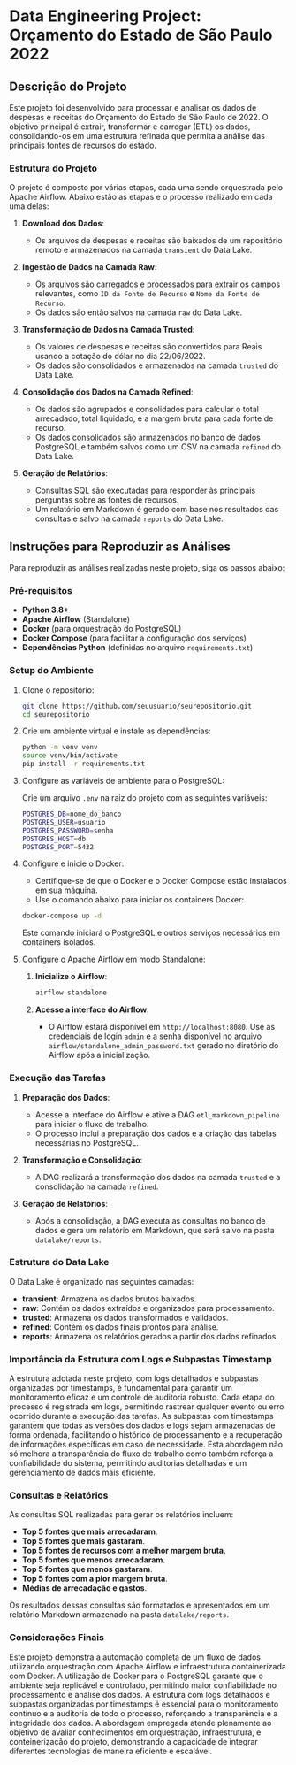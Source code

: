 # Data Engineering Project: Orçamento do Estado de São Paulo 2022

## Descrição do Projeto

Este projeto foi desenvolvido para processar e analisar os dados de despesas e receitas do Orçamento do Estado de São Paulo de 2022. O objetivo principal é extrair, transformar e carregar (ETL) os dados, consolidando-os em uma estrutura refinada que permita a análise das principais fontes de recursos do estado.

### Estrutura do Projeto

O projeto é composto por várias etapas, cada uma sendo orquestrada pelo Apache Airflow. Abaixo estão as etapas e o processo realizado em cada uma delas:

1. **Download dos Dados**: 
    - Os arquivos de despesas e receitas são baixados de um repositório remoto e armazenados na camada `transient` do Data Lake.
  
2. **Ingestão de Dados na Camada Raw**:
    - Os arquivos são carregados e processados para extrair os campos relevantes, como `ID da Fonte de Recurso` e `Nome da Fonte de Recurso`. 
    - Os dados são então salvos na camada `raw` do Data Lake.

3. **Transformação de Dados na Camada Trusted**:
    - Os valores de despesas e receitas são convertidos para Reais usando a cotação do dólar no dia 22/06/2022.
    - Os dados são consolidados e armazenados na camada `trusted` do Data Lake.

4. **Consolidação dos Dados na Camada Refined**:
    - Os dados são agrupados e consolidados para calcular o total arrecadado, total liquidado, e a margem bruta para cada fonte de recurso.
    - Os dados consolidados são armazenados no banco de dados PostgreSQL e também salvos como um CSV na camada `refined` do Data Lake.

5. **Geração de Relatórios**:
    - Consultas SQL são executadas para responder às principais perguntas sobre as fontes de recursos.
    - Um relatório em Markdown é gerado com base nos resultados das consultas e salvo na camada `reports` do Data Lake.

## Instruções para Reproduzir as Análises

Para reproduzir as análises realizadas neste projeto, siga os passos abaixo:

### Pré-requisitos

- **Python 3.8+**
- **Apache Airflow** (Standalone)
- **Docker** (para orquestração do PostgreSQL)
- **Docker Compose** (para facilitar a configuração dos serviços)
- **Dependências Python** (definidas no arquivo `requirements.txt`)

### Setup do Ambiente

1. Clone o repositório:

    ```bash
    git clone https://github.com/seuusuario/seurepositorio.git
    cd seurepositorio
    ```

2. Crie um ambiente virtual e instale as dependências:

    ```bash
    python -m venv venv
    source venv/bin/activate
    pip install -r requirements.txt
    ```

3. Configure as variáveis de ambiente para o PostgreSQL:

    Crie um arquivo `.env` na raiz do projeto com as seguintes variáveis:

    ```bash
    POSTGRES_DB=nome_do_banco
    POSTGRES_USER=usuario
    POSTGRES_PASSWORD=senha
    POSTGRES_HOST=db
    POSTGRES_PORT=5432
    ```

4. Configure e inicie o Docker:

    - Certifique-se de que o Docker e o Docker Compose estão instalados em sua máquina.
    - Use o comando abaixo para iniciar os containers Docker:

    ```bash
    docker-compose up -d
    ```

    Este comando iniciará o PostgreSQL e outros serviços necessários em containers isolados.

5. Configure o Apache Airflow em modo Standalone:

    1. **Inicialize o Airflow**:

        ```bash
        airflow standalone
        ```

    2. **Acesse a interface do Airflow**:
        - O Airflow estará disponível em `http://localhost:8080`. Use as credenciais de login `admin` e a senha disponível no arquivo `airflow/standalone_admin_password.txt` gerado no diretório do Airflow após a inicialização.

### Execução das Tarefas

1. **Preparação dos Dados**: 
    - Acesse a interface do Airflow e ative a DAG `etl_markdown_pipeline` para iniciar o fluxo de trabalho.
    - O processo inclui a preparação dos dados e a criação das tabelas necessárias no PostgreSQL.

2. **Transformação e Consolidação**:
    - A DAG realizará a transformação dos dados na camada `trusted` e a consolidação na camada `refined`.
  
3. **Geração de Relatórios**:
    - Após a consolidação, a DAG executa as consultas no banco de dados e gera um relatório em Markdown, que será salvo na pasta `datalake/reports`.

### Estrutura do Data Lake

O Data Lake é organizado nas seguintes camadas:

- **transient**: Armazena os dados brutos baixados.
- **raw**: Contém os dados extraídos e organizados para processamento.
- **trusted**: Armazena os dados transformados e validados.
- **refined**: Contém os dados finais prontos para análise.
- **reports**: Armazena os relatórios gerados a partir dos dados refinados.

### Importância da Estrutura com Logs e Subpastas Timestamp

A estrutura adotada neste projeto, com logs detalhados e subpastas organizadas por timestamps, é fundamental para garantir um monitoramento eficaz e um controle de auditoria robusto. Cada etapa do processo é registrada em logs, permitindo rastrear qualquer evento ou erro ocorrido durante a execução das tarefas. As subpastas com timestamps garantem que todas as versões dos dados e logs sejam armazenadas de forma ordenada, facilitando o histórico de processamento e a recuperação de informações específicas em caso de necessidade. Esta abordagem não só melhora a transparência do fluxo de trabalho como também reforça a confiabilidade do sistema, permitindo auditorias detalhadas e um gerenciamento de dados mais eficiente.

### Consultas e Relatórios

As consultas SQL realizadas para gerar os relatórios incluem:

- **Top 5 fontes que mais arrecadaram**.
- **Top 5 fontes que mais gastaram**.
- **Top 5 fontes de recursos com a melhor margem bruta**.
- **Top 5 fontes que menos arrecadaram**.
- **Top 5 fontes que menos gastaram**.
- **Top 5 fontes com a pior margem bruta**.
- **Médias de arrecadação e gastos**.

Os resultados dessas consultas são formatados e apresentados em um relatório Markdown armazenado na pasta `datalake/reports`.

### Considerações Finais

Este projeto demonstra a automação completa de um fluxo de dados utilizando orquestração com Apache Airflow e infraestrutura containerizada com Docker. A utilização de Docker para o PostgreSQL garante que o ambiente seja replicável e controlado, permitindo maior confiabilidade no processamento e análise dos dados. A estrutura com logs detalhados e subpastas organizadas por timestamps é essencial para o monitoramento contínuo e a auditoria de todo o processo, reforçando a transparência e a integridade dos dados. A abordagem empregada atende plenamente ao objetivo de avaliar conhecimentos em orquestração, infraestrutura, e conteinerização do projeto, demonstrando a capacidade de integrar diferentes tecnologias de maneira eficiente e escalável.
